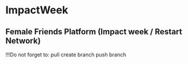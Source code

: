 # ImpactWeek
Female Friends Platform (Impact week / Restart Network)
------
!!!Do not forget to:
pull
create branch
push branch
